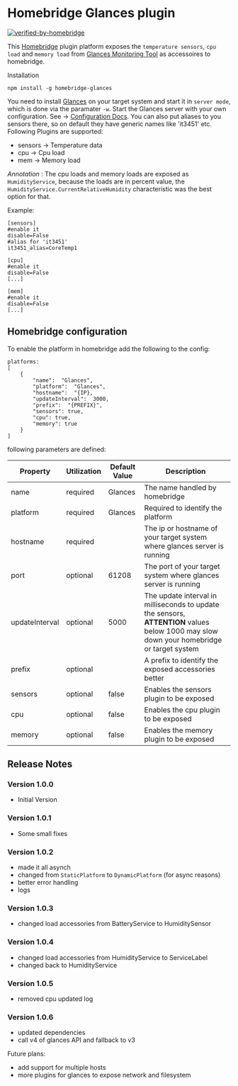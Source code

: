 # Homebridge Glances plugin

[![verified-by-homebridge](https://badgen.net/badge/homebridge/verified/purple)](https://github.com/homebridge/homebridge/wiki/Verified-Plugins)

This [Homebridge](https://homebridge.io/) plugin platform exposes the `temperature sensors`, `cpu load` and `memory load` from  [Glances Monitoring Tool](https://github.com/nicolargo/glances) as accessoires to homebridge.

Installation
```
npm install -g homebridge-glances
```

You need to install [Glances](https://github.com/nicolargo/glances) on your target system and start it in `server mode`, which is done via the paramater `-w`. Start the Glances server with your own configuration. See -> [Configuration Docs](https://glances.readthedocs.io/en/stable/config.html).
You can also put aliases to you sensors there, so on default they have generic names like 'it3451' etc. 
Following Plugins are supported:
- sensors -> Temperature data
- cpu -> Cpu load
- mem -> Memory load

*Annotation* : The cpu loads and memory loads are exposed as `HumidityService`, because the loads are in percent value, the `HumidityService.CurrentRelativeHumidity` characteristic was the best option for that.

Example: 

```
[sensors]
#enable it
disable=False 
#alias for 'it3451'
it3451_alias=CoreTemp1

[cpu]
#enable it
disable=False 
[...]

[mem]
#enable it
disable=False 
[...]

```

## Homebridge configuration
To enable the platform in homebridge add the following to the config:

```
platforms:
[
	{
		"name":  "Glances",
		"platform":  "Glances",
		"hostname":  "{IP},
		"updateInterval":  3000,
		"prefix":  "{PREFIX}",
		"sensors": true,
		"cpu": true,
		"memory": true
	}
]
```

following parameters are defined:

| Property | Utilization | Default Value | Description 
|--|--|--|--|
| name | required | Glances| The name handled by homebridge |
|platform|required|Glances|Required to identify the platform|
|hostname|required||The ip or hostname of your target system where  glances server is running|
|port|optional|61208|The port of your target system where glances server is running|
|updateInterval|optional|5000|The update interval in milliseconds to update the sensors, **ATTENTION** values below 1000 may slow down your homebridge or target system|
|prefix|optional||A prefix to identify the exposed accessories better|
|sensors|optional|false|Enables the sensors plugin to be exposed|
|cpu|optional|false|Enables the cpu plugin to be exposed|
|memory|optional|false|Enables the memory plugin to be exposed|

## Release Notes
### Version 1.0.0 
- Initial Version
### Version 1.0.1
- Some small fixes
### Version 1.0.2
- made it all asynch
- changed from `StaticPlatform` to `DynamicPlatform` (for async reasons)
- better error handling
- logs
### Version 1.0.3
- changed load accessories from BatteryService to HumiditySensor
### Version 1.0.4
- changed load accessories from HumidityService to ServiceLabel
- changed back to HumidityService
### Version 1.0.5
- removed cpu updated log
### Version 1.0.6
- updated dependencies
- call v4 of glances API and fallback to v3


Future plans:

- add support for multiple hosts
- more plugins for glances to expose network and filesystem
